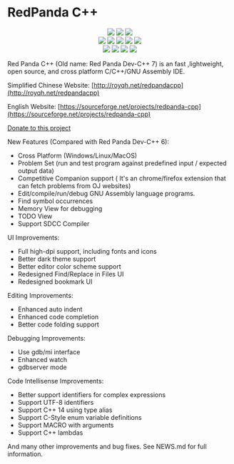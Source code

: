 # RedPanda C++ 
<div align="center">
      <img src="https://forthebadge.com/images/badges/built-with-love.svg" />
      <img src="https://forthebadge.com/images/badges/uses-brains.svg" />
      <img src="https://forthebadge.com/images/badges/powered-by-responsibility.svg" />
      <br>
      <img src="https://img.shields.io/github/repo-size/royqh1979/RedPanda-CPP?style=for-the-badge" />
      <img src="https://img.shields.io/github/issues/royqh1979/RedPanda-CPP?style=for-the-badge" />
      <img src="https://img.shields.io/github/issues-raw/royqh1979/RedPanda-CPP?style=for-the-badge" />
      <img src="https://img.shields.io/github/forks/royqh1979/RedPanda-CPP?style=for-the-badge" />
      <img src="https://img.shields.io/github/issues-pr-closed/royqh1979/RedPanda-CPP?style=for-the-badge" />
      <br>
      <img src="https://img.shields.io/github/stars/royqh1979/RedPanda-CPP?style=for-the-badge" />
      <img src="https://img.shields.io/github/contributors/royqh1979/RedPanda-CPP?style=for-the-badge" />
      <img src="https://img.shields.io/github/issues-pr-closed/royqh1979/RedPanda-CPP?style=for-the-badge" />
      <img src="https://img.shields.io/github/last-commit/royqh1979/RedPanda-CPP?style=for-the-badge" />
 </div>
 
Red Panda C++ (Old name: Red Panda Dev-C++ 7) is an fast ,lightweight, open source, and cross platform C/C++/GNU Assembly IDE.

Simplified Chinese Website: [http://royqh.net/redpandacpp](http://royqh.net/redpandacpp)

English Website: [https://sourceforge.net/projects/redpanda-cpp](https://sourceforge.net/projects/redpanda-cpp)

[Donate to this project](https://ko-fi.com/royqh1979)

New Features (Compared with Red Panda Dev-C++ 6):
* Cross Platform (Windows/Linux/MacOS)
* Problem Set (run and test program against predefined input / expected output data)
* Competitive Companion support ( It's an chrome/firefox extension that can fetch problems from OJ websites)
* Edit/compile/run/debug GNU Assembly language programs.
* Find symbol occurrences
* Memory View for debugging
* TODO View
* Support SDCC Compiler

UI Improvements:
* Full high-dpi support, including fonts and icons
* Better dark theme support
* Better editor color scheme support
* Redesigned Find/Replace in Files UI
* Redesigned bookmark UI

Editing Improvements:
* Enhanced auto indent 
* Enhanced code completion
* Better code folding support

Debugging Improvements:
* Use gdb/mi interface
* Enhanced watch
* gdbserver mode

Code Intellisense Improvements:
* Better support identifiers for complex expressions
* Support UTF-8 identifiers
* Support C++ 14 using type alias
* Support C-Style enum variable definitions
* Support MACRO with arguments
* Support C++ lambdas

And many other improvements and bug fixes. See NEWS.md for full information.
